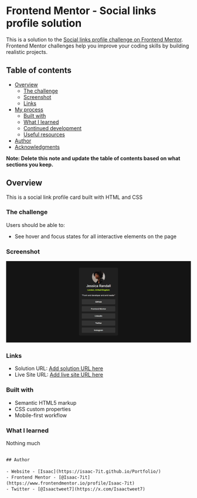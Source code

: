 # Frontend Mentor - Social links profile solution

This is a solution to the [Social links profile challenge on Frontend Mentor](https://www.frontendmentor.io/challenges/social-links-profile-UG32l9m6dQ). Frontend Mentor challenges help you improve your coding skills by building realistic projects.

## Table of contents

- [Overview](#overview)
  - [The challenge](#the-challenge)
  - [Screenshot](#screenshot)
  - [Links](#links)
- [My process](#my-process)
  - [Built with](#built-with)
  - [What I learned](#what-i-learned)
  - [Continued development](#continued-development)
  - [Useful resources](#useful-resources)
- [Author](#author)
- [Acknowledgments](#acknowledgments)

**Note: Delete this note and update the table of contents based on what sections you keep.**

## Overview

This is a social link profile card built with HTML and CSS

### The challenge

Users should be able to:

- See hover and focus states for all interactive elements on the page

### Screenshot

![](./screenshot.png)

### Links

- Solution URL: [Add solution URL here](https://your-solution-url.com)
- Live Site URL: [Add live site URL here](https://isaac-7it.github.io/Mobile-First-Social-Link-Profile/)

### Built with

- Semantic HTML5 markup
- CSS custom properties
- Mobile-first workflow

### What I learned

Nothing much

```

```

```
## Author

- Website - [Isaac](https://isaac-7it.github.io/Portfolio/)
- Frontend Mentor - [@Isaac-7it](https://www.frontendmentor.io/profile/Isaac-7it)
- Twitter - [@Isaactweet7](https://x.com/Isaactweet7)
```

